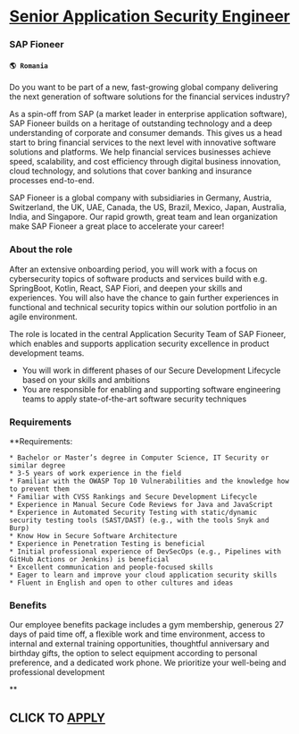 # [Senior Application Security Engineer](https://www.remotewlb.com/apply/senior-application-security-engineer-84307)  
### SAP Fioneer  
#### `🌎 Romania`  

Do you want to be part of a new, fast-growing global company delivering the next generation of software solutions for the financial services industry?

As a spin-off from SAP (a market leader in enterprise application software), SAP Fioneer builds on a heritage of outstanding technology and a deep understanding of corporate and consumer demands. This gives us a head start to bring financial services to the next level with innovative software solutions and platforms. We help financial services businesses achieve speed, scalability, and cost efficiency through digital business innovation, cloud technology, and solutions that cover banking and insurance processes end-to-end.

SAP Fioneer is a global company with subsidiaries in Germany, Austria, Switzerland, the UK, UAE, Canada, the US, Brazil, Mexico, Japan, Australia, India, and Singapore. Our rapid growth, great team and lean organization make SAP Fioneer a great place to accelerate your career!

### About the role

After an extensive onboarding period, you will work with a focus on cybersecurity topics of software products and services build with e.g. SpringBoot, Kotlin, React, SAP Fiori, and deepen your skills and experiences. You will also have the chance to gain further experiences in functional and technical security topics within our solution portfolio in an agile environment.

The role is located in the central Application Security Team of SAP Fioneer, which enables and supports application security excellence in product development teams.

  * You will work in different phases of our Secure Development Lifecycle based on your skills and ambitions
  * You are responsible for enabling and supporting software engineering teams to apply state-of-the-art software security techniques 

### Requirements

 **Requirements:

    * Bachelor or Master’s degree in Computer Science, IT Security or similar degree
    * 3-5 years of work experience in the field
    * Familiar with the OWASP Top 10 Vulnerabilities and the knowledge how to prevent them
    * Familiar with CVSS Rankings and Secure Development Lifecycle
    * Experience in Manual Secure Code Reviews for Java and JavaScript
    * Experience in Automated Security Testing with static/dynamic security testing tools (SAST/DAST) (e.g., with the tools Snyk and Burp)
    * Know How in Secure Software Architecture 
    * Experience in Penetration Testing is beneficial
    * Initial professional experience of DevSecOps (e.g., Pipelines with GitHub Actions or Jenkins) is beneficial
    * Excellent communication and people-focused skills
    * Eager to learn and improve your cloud application security skills
    * Fluent in English and open to other cultures and ideas

### Benefits

Our employee benefits package includes a gym membership, generous 27 days of paid time off, a flexible work and time environment, access to internal and external training opportunities, thoughtful anniversary and birthday gifts, the option to select equipment according to personal preference, and a dedicated work phone. We prioritize your well-being and professional development

**

  
## CLICK TO [APPLY](https://www.remotewlb.com/apply/senior-application-security-engineer-84307)

